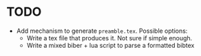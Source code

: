 TODO
====

* Add mechanism to generate `preamble.tex`. Possible options:
  - Write a tex file that produces it. Not sure if simple enough.
  - Write a mixed biber + lua script to parse a formatted bibtex
